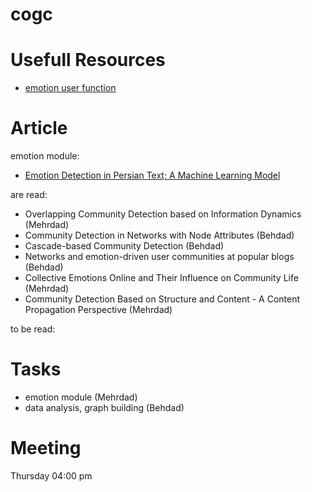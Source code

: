 # cogc

# Usefull Resources
- [emotion user function](https://github.com/JinPu-dududu/NLP)

# Article
emotion module:
- [Emotion Detection in Persian Text; A Machine Learning Model](http://bjcp.ir/article-1-1471-en.html)

are read:
- Overlapping Community Detection based on Information Dynamics (Mehrdad)
- Community Detection in Networks with Node Attributes (Behdad)
- Cascade-based Community Detection (Behdad)
- Networks and emotion-driven user communities at popular blogs (Behdad)
- Collective Emotions Online and Their Influence on Community Life (Mehrdad)
- Community Detection Based on Structure and Content - A Content Propagation Perspective (Mehrdad)

to be read:



# Tasks
 - emotion module (Mehrdad)
 - data analysis, graph building (Behdad)




# Meeting 
Thursday 04:00 pm
